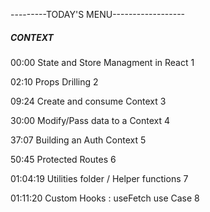 ---------TODAY'S MENU------------------

##### CONTEXT

00:00 State and Store Managment in React 1

02:10 Props Drilling 2

09:24 Create and consume Context 3

30:00 Modify/Pass data to a Context 4

37:07 Building an Auth Context 5

50:45 Protected Routes 6

01:04:19 Utilities folder / Helper functions 7

01:11:20 Custom Hooks : useFetch use Case 8


